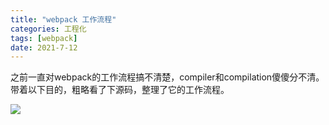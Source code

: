 ```yaml
---
title: "webpack 工作流程"
categories: 工程化
tags: [webpack]
date: 2021-7-12
--- 
```


之前一直对webpack的工作流程搞不清楚，compiler和compilation傻傻分不清。带着以下目的，粗略看了下源码，整理了它的工作流程。

![](https://gitee.com/ndrkjvmkl/picture/raw/master/2021-8-7/1628305184802-webpack%E5%B7%A5%E4%BD%9C%E6%B5%81%E7%A8%8B.png)

